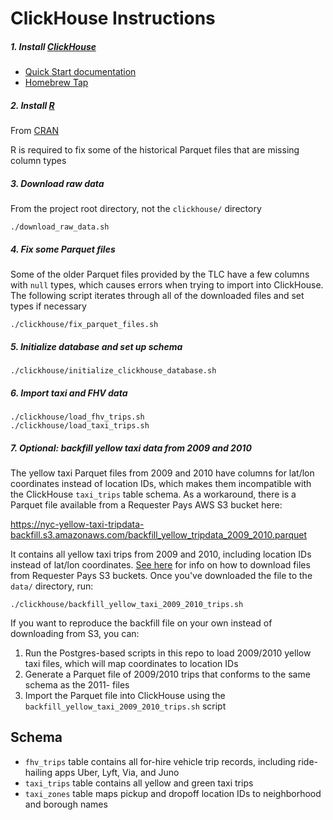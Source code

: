 # ClickHouse Instructions

##### 1. Install [ClickHouse](https://clickhouse.com/)

- [Quick Start documentation](https://clickhouse.com/docs/en/quick-start/)
- [Homebrew Tap](https://altinity.com/blog/altinity-introduces-macos-homebrew-tap-for-clickhouse)

##### 2. Install [R](https://www.r-project.org/)

From [CRAN](https://cloud.r-project.org/)

R is required to fix some of the historical Parquet files that are missing column types

##### 3. Download raw data

From the project root directory, not the `clickhouse/` directory

`./download_raw_data.sh`

##### 4. Fix some Parquet files

Some of the older Parquet files provided by the TLC have a few columns with `null` types, which causes errors when trying to import into ClickHouse. The following script iterates through all of the downloaded files and set types if necessary

`./clickhouse/fix_parquet_files.sh`

##### 5. Initialize database and set up schema

`./clickhouse/initialize_clickhouse_database.sh`

##### 6. Import taxi and FHV data

`./clickhouse/load_fhv_trips.sh`
<br>
`./clickhouse/load_taxi_trips.sh`

##### 7. Optional: backfill yellow taxi data from 2009 and 2010

The yellow taxi Parquet files from 2009 and 2010 have columns for lat/lon coordinates instead of location IDs, which makes them incompatible with the ClickHouse `taxi_trips` table schema. As a workaround, there is a Parquet file available from a Requester Pays AWS S3 bucket here:

https://nyc-yellow-taxi-tripdata-backfill.s3.amazonaws.com/backfill_yellow_tripdata_2009_2010.parquet

It contains all yellow taxi trips from 2009 and 2010, including location IDs instead of lat/lon coordinates. [See here](https://docs.aws.amazon.com/AmazonS3/latest/userguide/ObjectsinRequesterPaysBuckets.html) for info on how to download files from Requester Pays S3 buckets. Once you've downloaded the file to the `data/` directory, run:

`./clickhouse/backfill_yellow_taxi_2009_2010_trips.sh`

If you want to reproduce the backfill file on your own instead of downloading from S3, you can:

1. Run the Postgres-based scripts in this repo to load 2009/2010 yellow taxi files, which will map coordinates to location IDs
2. Generate a Parquet file of 2009/2010 trips that conforms to the same schema as the 2011- files
3. Import the Parquet file into ClickHouse using the `backfill_yellow_taxi_2009_2010_trips.sh` script

## Schema

- `fhv_trips` table contains all for-hire vehicle trip records, including ride-hailing apps Uber, Lyft, Via, and Juno
- `taxi_trips` table contains all yellow and green taxi trips
- `taxi_zones` table maps pickup and dropoff location IDs to neighborhood and borough names
